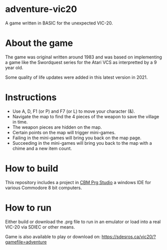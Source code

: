 # adventure-vic20
A game written in BASIC for the unexpected VIC-20.

# About the game
The game was original written around 1983 and was based on implementing a game like the Swordquest series for the Atari VCS as interpretted by a 9 year old.

Some quality of life updates were added in this latest version in 2021.

# Instructions
* Use A, D, F1 (or P) and F7 (or L) to move your character (&).
* Navigate the map to find the 4 pieces of the weapon to save the village in time.
* The weapon pieces are hidden on the map.
* Certain points on the map will trigger mini-games.
* Failing in the mini-games will bring you back on the map page.
* Succeeding in the mini-games will bring you back to the map with a chime and a new item count.

# How to build
This repository includes a project in [CBM Prg Studio](http://www.ajordison.co.uk/) a windows IDE for various Commodore 8 bit computers.

# How to run
Either build or download the .prg file to run in an emulator or load into a real VIC-20 via SDIEC or other means.

Game is also available to play or download on: https://sdesros.ca/vic20/?gamefile=adventure
